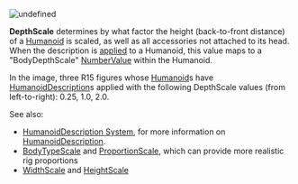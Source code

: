 ![undefined](https://prod.docsiteassets.roblox.com/assets/blt8931663356afe1ab/DepthScale.jpg)

**DepthScale** determines by what factor the height (back-to-front
distance) of a [Humanoid](https://create.roblox.com/docs/reference/engine/classes/Humanoid) is scaled, as well as all accessories not
attached to its head. When the description is
[applied](https://create.roblox.com/docs/reference/engine/classes/Humanoid#ApplyDescription) to a Humanoid, this value maps to a
"BodyDepthScale" [NumberValue](https://create.roblox.com/docs/reference/engine/classes/NumberValue) within the Humanoid.

In the image, three R15 figures whose [Humanoid](https://create.roblox.com/docs/reference/engine/classes/Humanoid)s have
[HumanoidDescription](https://create.roblox.com/docs/reference/engine/classes/HumanoidDescription)s applied with the following DepthScale values (from
left-to-right): 0.25, 1.0, 2.0.

See also:

- [HumanoidDescription System](/avatar/characters/character-customization#humanoiddescription),
  for more information on [HumanoidDescription](https://create.roblox.com/docs/reference/engine/classes/HumanoidDescription).
- [BodyTypeScale](https://create.roblox.com/docs/reference/engine/classes/HumanoidDescription#BodyTypeScale) and
  [ProportionScale](https://create.roblox.com/docs/reference/engine/classes/HumanoidDescription#ProportionScale), which can provide
  more realistic rig proportions
- [WidthScale](https://create.roblox.com/docs/reference/engine/classes/HumanoidDescription#HeightScale) and
  [HeightScale](https://create.roblox.com/docs/reference/engine/classes/HumanoidDescription#DepthScale)